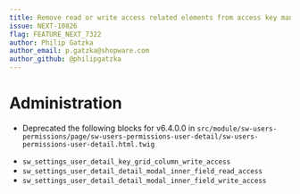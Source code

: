 ```yaml
---
title: Remove read or write access related elements from access key management interface
issue: NEXT-10826
flag: FEATURE_NEXT_7322
author: Philip Gatzka
author_email: p.gatzka@shopware.com 
author_github: @philipgatzka
---
```

# Administration
* Deprecated the following blocks for v6.4.0.0 in `src/module/sw-users-permissions/page/sw-users-permissions-user-detail/sw-users-permissions-user-detail.html.twig`
 - `sw_settings_user_detail_key_grid_column_write_access`
 - `sw_settings_user_detail_detail_modal_inner_field_read_access`
 - `sw_settings_user_detail_detail_modal_inner_field_write_access`
